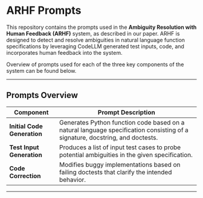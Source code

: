 # ARHF Prompts
This repository contains the prompts used in the **Ambiguity Resolution with Human Feedback (ARHF)** system, as described in our paper. ARHF is designed to detect and resolve ambiguities in natural language function specifications by leveraging CodeLLM generated test inputs, code, and incorporates human feedback into the system.

Overview of prompts used for each of the three key components of the system can be found below.

---

## Prompts Overview

| **Component**            | **Prompt Description** |
|--------------------------|------------------------|
| **Initial Code Generation** | Generates Python function code based on a natural language specification consisting of a signature, docstring, and doctests. |
| **Test Input Generation**   | Produces a list of input test cases to probe potential ambiguities in the given specification. |
| **Code Correction**         | Modifies buggy implementations based on failing doctests that clarify the intended behavior. |

---

